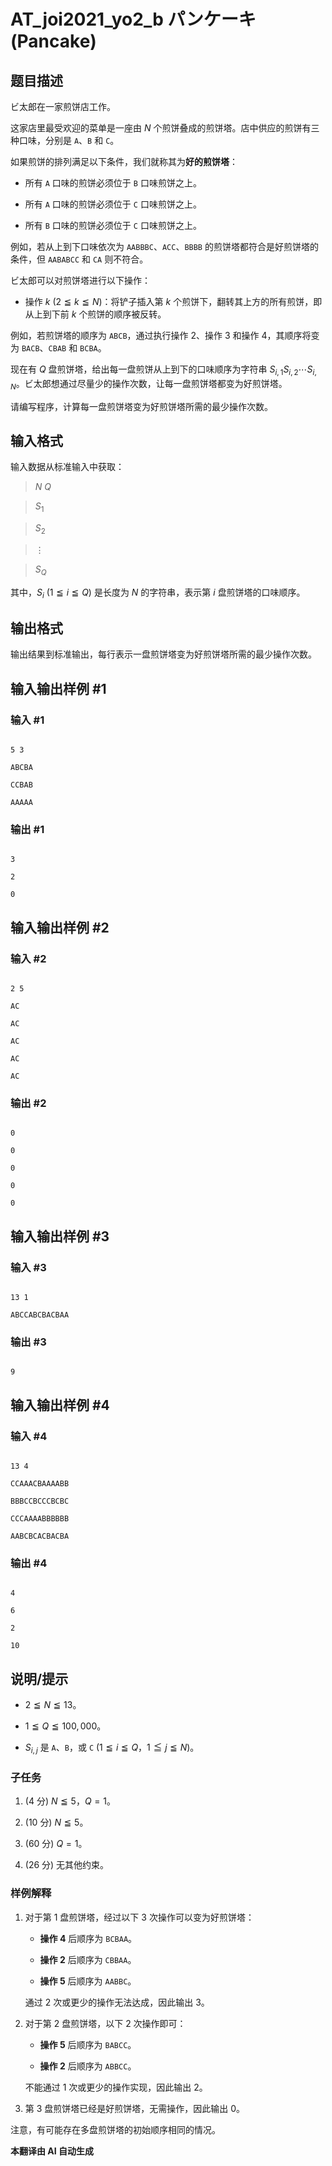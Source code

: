 # AT_joi2021_yo2_b パンケーキ (Pancake)

## 题目描述

ビ太郎在一家煎饼店工作。

这家店里最受欢迎的菜单是一座由 $N$ 个煎饼叠成的煎饼塔。店中供应的煎饼有三种口味，分别是 `A`、`B` 和 `C`。

如果煎饼的排列满足以下条件，我们就称其为**好的煎饼塔**：

- 所有 `A` 口味的煎饼必须位于 `B` 口味煎饼之上。
- 所有 `A` 口味的煎饼必须位于 `C` 口味煎饼之上。
- 所有 `B` 口味的煎饼必须位于 `C` 口味煎饼之上。

例如，若从上到下口味依次为 `AABBBC`、`ACC`、`BBBB` 的煎饼塔都符合是好煎饼塔的条件，但 `AABABCC` 和 `CA` 则不符合。

ビ太郎可以对煎饼塔进行以下操作：

- 操作 $k$ ($2 \leqq k \leqq N$)：将铲子插入第 $k$ 个煎饼下，翻转其上方的所有煎饼，即从上到下前 $k$ 个煎饼的顺序被反转。

例如，若煎饼塔的顺序为 `ABCB`，通过执行操作 $2$、操作 $3$ 和操作 $4$，其顺序将变为 `BACB`、`CBAB` 和 `BCBA`。

现在有 $Q$ 盘煎饼塔，给出每一盘煎饼从上到下的口味顺序为字符串 $S_{i,1}S_{i,2}\cdots S_{i,N}$。ビ太郎想通过尽量少的操作次数，让每一盘煎饼塔都变为好煎饼塔。

请编写程序，计算每一盘煎饼塔变为好煎饼塔所需的最少操作次数。

## 输入格式

输入数据从标准输入中获取：

> $N$ $Q$  
> $S_1$  
> $S_2$  
> $\vdots$  
> $S_Q$

其中，$S_i$ ($1 \leqq i \leqq Q$) 是长度为 $N$ 的字符串，表示第 $i$ 盘煎饼塔的口味顺序。

## 输出格式

输出结果到标准输出，每行表示一盘煎饼塔变为好煎饼塔所需的最少操作次数。

## 输入输出样例 #1

### 输入 #1

```
5 3
ABCBA
CCBAB
AAAAA
```

### 输出 #1

```
3
2
0
```

## 输入输出样例 #2

### 输入 #2

```
2 5
AC
AC
AC
AC
AC
```

### 输出 #2

```
0
0
0
0
0
```

## 输入输出样例 #3

### 输入 #3

```
13 1
ABCCABCBACBAA
```

### 输出 #3

```
9
```

## 输入输出样例 #4

### 输入 #4

```
13 4
CCAAACBAAAABB
BBBCCBCCCBCBC
CCCAAAABBBBBB
AABCBCACBACBA
```

### 输出 #4

```
4
6
2
10
```

## 说明/提示

- $2 \leqq N \leqq 13$。
- $1 \leqq Q \leqq 100,000$。
- $S_{i,j}$ 是 `A`、`B`，或 `C` ($1 \leqq i \leqq Q$，$1 \leqq j \leqq N$)。

### 子任务

1. ($4$ 分) $N \leqq 5$，$Q = 1$。
2. ($10$ 分) $N \leqq 5$。
3. ($60$ 分) $Q = 1$。
4. ($26$ 分) 无其他约束。

### 样例解释

1. 对于第 1 盘煎饼塔，经过以下 3 次操作可以变为好煎饼塔：
   - **操作 4** 后顺序为 `BCBAA`。
   - **操作 2** 后顺序为 `CBBAA`。
   - **操作 5** 后顺序为 `AABBC`。

   通过 $2$ 次或更少的操作无法达成，因此输出 $3$。

2. 对于第 2 盘煎饼塔，以下 2 次操作即可：
   - **操作 5** 后顺序为 `BABCC`。
   - **操作 2** 后顺序为 `ABBCC`。

   不能通过 1 次或更少的操作实现，因此输出 $2$。

3. 第 3 盘煎饼塔已经是好煎饼塔，无需操作，因此输出 $0$。

注意，有可能存在多盘煎饼塔的初始顺序相同的情况。

 **本翻译由 AI 自动生成**